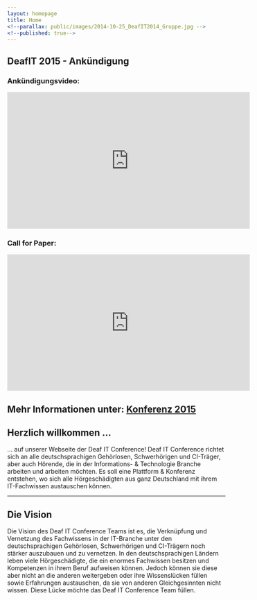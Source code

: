 ```yaml
---
layout: homepage
title: Home
<!--parallax: public/images/2014-10-25_DeafIT2014_Gruppe.jpg -->
<!--published: true-->
---
```



## <a id="video"></a>DeafIT 2015 - Ankündigung

### Ankündigungsvideo:
<iframe width="560" height="315" src="https://www.youtube.com/embed/IgYucwI3lWE" frameborder="0" cc_load_policy="1"></iframe>

### Call for Paper:
<iframe width="560" height="315" src="https://www.youtube.com/embed/QNDi-0RWkl4" frameborder="0" cc_load_policy="1"></iframe>

Mehr Informationen unter: <a href="/conference2015">Konferenz 2015</a>
-------------

## <a id="willkommen"></a>Herzlich willkommen ...

... auf unserer Webseite der Deaf IT Conference! Deaf IT Conference richtet sich an alle deutschsprachigen Gehörlosen, Schwerhörigen und CI-Träger, aber auch Hörende, die in der Informations- & Technologie Branche arbeiten und arbeiten möchten. Es soll eine Plattform & Konferenz entstehen, wo sich alle Hörgeschädigten aus ganz Deutschland mit ihrem IT-Fachwissen austauschen können.

-------------

## <a id="vision"></a>Die Vision

Die Vision des Deaf IT Conference Teams ist es, die Verknüpfung und Vernetzung des Fachwissens in der IT-Branche unter den deutschsprachigen Gehörlosen, Schwerhörigen und CI-Trägern noch stärker auszubauen und zu vernetzen. In den deutschsprachigen Ländern leben viele Hörgeschädigte, die ein enormes Fachwissen besitzen und Kompetenzen in ihrem Beruf aufweisen können. Jedoch können sie diese aber nicht an die anderen weitergeben oder ihre Wissenslücken füllen sowie Erfahrungen austauschen, da sie von anderen Gleichgesinnten nicht wissen. Diese Lücke möchte das Deaf IT Conference Team füllen.

